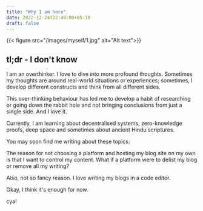 ```yaml
---
title: "Why I am here"
date: 2022-12-24T22:49:00+05:30
draft: false
---
```



{{< figure src="/images/myself/1.jpg" alt="Alt text">}}

## tl;dr - I don't know

I am an overthinker. I love to dive into more profound thoughts. Sometimes my thoughts are around real-world situations or experiences; sometimes, I develop different constructs and think from all different sides.


This over-thinking behaviour has led me to develop a habit of researching or going down the rabbit hole and not bringing conclusions from just a single side. And I love it.

Currently, I am learning about decentralised systems, zero-knowledge proofs, deep space and sometimes about ancient Hindu scriptures.

You may soon find me writing about these topics. 

The reason for not choosing a platform and hosting my blog site on my own is that I want to control my content. What if a platform were to delist my blog or remove all my writing?

Also, not so fancy reason. I love writing my blogs in a code editor.

Okay, I think it's enough for now. 

cya!
